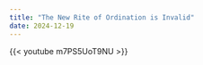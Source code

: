 ```yaml
---
title: "The New Rite of Ordination is Invalid"
date: 2024-12-19
---
```


{{< youtube m7PS5UoT9NU >}}
